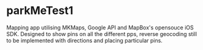 parkMeTest1
===========
Mapping app utilising MKMaps, Google API and MapBox's opensouce iOS SDK. Designed to show pins on all the different pps, reverse geocoding still to be implemented with directions and placing particular pins.
